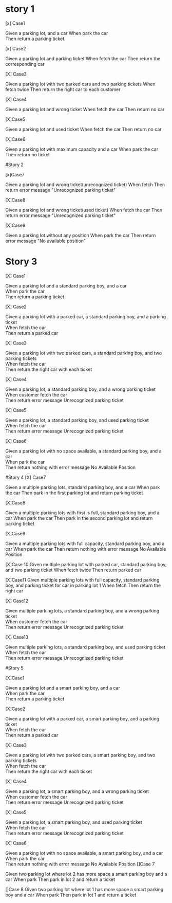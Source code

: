 # story 1
[x] Case1  

Given a parking lot, and a car
When park the car  
Then return a parking ticket. 

[x] Case2

Given a parking lot and parking ticket 
When fetch the car
Then return the corresponding car 

[X] Case3

Given a parking lot with two parked cars and two parking tickets
When fetch twice
Then return the right car to each customer

[X] Case4

Given a parking lot and wrong ticket
When fetch the car
Then return no car

[X]Case5

Given a parking lot and used ticket
When fetch the car
Then return no car

[X]Case6

Given a parking lot with maximum capacity and a car 
When park the car
Then return no ticket

#Story 2

[x]Case7

Given a parking lot and wrong ticket(unrecognized ticket)
When fetch
Then return error message "Unrecognized parking ticket"

[X]Case8

Given a parking lot and wrong ticket(used ticket)
When fetch the car
Then return error message "Unrecognized parking ticket"

[X]Case9

Given a parking lot without any position
When park the car
Then return error message "No available position"


# Story 3
[X] Case1

Given a parking lot and a standard parking boy, and a car  
When park the car  
Then return a parking ticket

[X] Case2

Given a parking lot with a parked car, a standard parking boy, and a parking ticket  
When fetch the car  
Then return a parked car

[X] Case3

Given a parking lot with two parked cars, a standard parking boy, and two parking tickets  
When fetch the car  
Then return the right car with each ticket

[X] Case4

Given a parking lot, a standard parking boy, and a wrong parking ticket  
When customer fetch the car  
Then return error message Unrecognized parking ticket

[X] Case5

Given a parking lot, a standard parking boy, and used parking ticket  
When fetch the car  
Then return error message Unrecognized parking ticket

[X] Case6

Given a parking lot with no space available, a standard parking boy, and a car  
When park the car  
Then return nothing with error message No Available Position

#Story 4
[X] Case7

Given a multiple parking lots, standard parking boy, and a car
When park the car
Then park in the first parking lot and return parking ticket

[X]Case8

Given a multiple parking lots with first is full, standard parking boy, and a car
When park the car
Then park in the second parking lot and return parking ticket

[X]Case9

Given a multiple parking lots with full capacity, standard parking boy, and a car
When park the car
Then return nothing with error message No Available Position

[X]Case 10
Given multiple parking lot with parked car, standard parking boy, and two parking ticket
When fetch twice
Then return parked car

[X]Case11
Given multiple parking lots with full capacity, standard parking boy, and parking ticket for car in parking lot 1
When fetch
Then return the right car

[X] Case12

Given multiple parking lots, a standard parking boy, and a wrong parking ticket  
When customer fetch the car  
Then return error message Unrecognized parking ticket

[X] Case13

Given multiple parking lots, a standard parking boy, and used parking ticket  
When fetch the car  
Then return error message Unrecognized parking ticket

#Story 5

[X]Case1

Given a parking lot and a smart parking boy, and a car  
When park the car  
Then return a parking ticket

[X]Case2

Given a parking lot with a parked car, a smart parking boy, and a parking ticket  
When fetch the car  
Then return a parked car

[X] Case3

Given a parking lot with two parked cars, a smart parking boy, and two parking tickets  
When fetch the car  
Then return the right car with each ticket

[X] Case4

Given a parking lot, a smart parking boy, and a wrong parking ticket  
When customer fetch the car  
Then return error message Unrecognized parking ticket

[X] Case5

Given a parking lot, a smart parking boy, and used parking ticket  
When fetch the car  
Then return error message Unrecognized parking ticket

[X] Case6

Given a parking lot with no space available, a smart parking boy, and a car  
When park the car  
Then return nothing with error message No Available Position
[]Case 7

Given two parking lot where lot 2 has more space a smart parking boy and a car
When park 
Then park in lot 2 and return a ticket

[]Case 8
Given two parking lot where lot 1 has more space a smart parking boy and a car
When park
Then park in lot 1 and return a ticket
